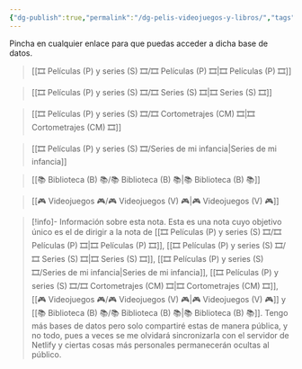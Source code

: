 ```yaml
---
{"dg-publish":true,"permalink":"/dg-pelis-videojuegos-y-libros/","tags":["gardenEntry"],"dgShowLocalGraph":"false"}
---
```



Pincha en cualquier enlace para que puedas acceder a dicha base de datos.

> [[🎞️ Películas (P) y series (S) 🎞️/🎞️ Películas (P) 🎞️\|🎞️ Películas (P) 🎞️]]

> [[🎞️ Películas (P) y series (S) 🎞️/🎞️ Series (S) 🎞️\|🎞️ Series (S) 🎞️]]

> [[🎞️ Películas (P) y series (S) 🎞️/🎞️ Cortometrajes (CM) 🎞️\|🎞️ Cortometrajes (CM) 🎞️]]

> [[🎞️ Películas (P) y series (S) 🎞️/Series de mi infancia\|Series de mi infancia]]

> [[📚 Biblioteca (B) 📚/📚 Biblioteca (B) 📚\|📚 Biblioteca (B) 📚]]

> [[🎮 Videojuegos 🎮/🎮 Videojuegos (V) 🎮\|🎮 Videojuegos (V) 🎮]]


> [!info]- Información sobre esta nota. 
>  Esta es una nota cuyo objetivo único es el de dirigir a la nota de [[🎞️ Películas (P) y series (S) 🎞️/🎞️ Películas (P) 🎞️\|🎞️ Películas (P) 🎞️]], [[🎞️ Películas (P) y series (S) 🎞️/🎞️ Series (S) 🎞️\|🎞️ Series (S) 🎞️]], [[🎞️ Películas (P) y series (S) 🎞️/Series de mi infancia\|Series de mi infancia]], [[🎞️ Películas (P) y series (S) 🎞️/🎞️ Cortometrajes (CM) 🎞️\|🎞️ Cortometrajes (CM) 🎞️]], [[🎮 Videojuegos 🎮/🎮 Videojuegos (V) 🎮\|🎮 Videojuegos (V) 🎮]] y [[📚 Biblioteca (B) 📚/📚 Biblioteca (B) 📚\|📚 Biblioteca (B) 📚]]. Tengo más bases de datos pero solo compartiré estas de manera pública, y no todo, pues a veces se me olvidará sincronizarla con el servidor de Netlify y ciertas cosas más personales permanecerán ocultas al público.